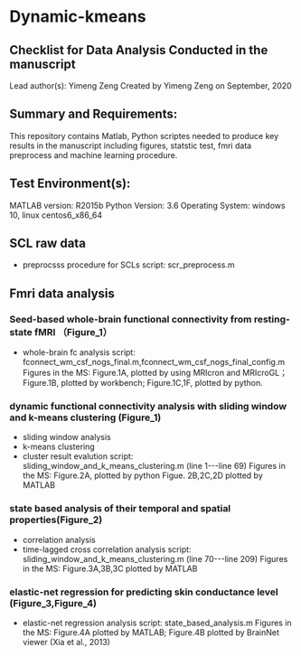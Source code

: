 # Dynamic-kmeans
## Checklist for Data Analysis Conducted in the manuscript
Lead author(s): Yimeng Zeng
  Created by Yimeng Zeng on September, 2020
## Summary and Requirements:
This repository contains Matlab, Python scriptes needed to produce key results in the manuscript including figures, statstic test, fmri data preprocess and machine learning procedure.
## Test Environment(s):
MATLAB version: R2015b  Python Version: 3.6  Operating System: windows 10, linux centos6_x86_64
## SCL raw data
  * preprocsss procedure for SCLs
  script: scr_preprocess.m

## Fmri data analysis

### Seed-based whole-brain functional connectivity from resting-state fMRI （Figure_1）
  * whole-brain fc analysis
  script: fconnect_wm_csf_nogs_final.m,fconnect_wm_csf_nogs_final_config.m
  Figures in the MS: Figure.1A, plotted by using MRIcron and MRIcroGL；Figure.1B, plotted by workbench; Figure.1C,1F, plotted by python.
### dynamic functional connectivity analysis with sliding window and k-means clustering (Figure_1)
  * sliding window analysis
  * k-means clustering
  * cluster result evalution
  script: sliding_window_and_k_means_clustering.m (line 1---line 69)
  Figures in the MS: Figure.2A, plotted by python Figue. 2B,2C,2D plotted by MATLAB
### state based analysis of their temporal and spatial properties(Figure_2)
  * correlation analysis 
  * time-lagged cross correlation analysis
  script: sliding_window_and_k_means_clustering.m (line 70---line 209)
  Figures in the MS: Figure.3A,3B,3C plotted by MATLAB
### elastic-net regression for predicting skin conductance level (Figure_3,Figure_4)
  * elastic-net regression analysis
  script: state_based_analysis.m
  Figures in the MS: Figure.4A plotted by MATLAB; Figure.4B plotted by BrainNet viewer (Xia et al., 2013)

